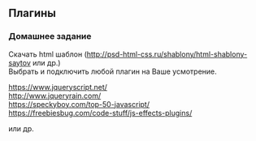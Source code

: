 ## Плагины  

### Домашнее задание  

Скачать html шаблон (<http://psd-html-css.ru/shablony/html-shablony-saytov> или др.)  
Выбрать и подключить любой плагин на Ваше усмотрение.  

<https://www.jqueryscript.net/>  
<http://www.jqueryrain.com/>  
<https://speckyboy.com/top-50-javascript/>  
<https://freebiesbug.com/code-stuff/js-effects-plugins/>  

или др.